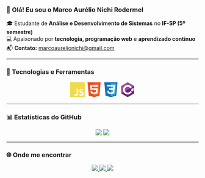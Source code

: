 ### 👋 Olá! Eu sou o Marco Aurélio Nichi Rodermel

🎓 Estudante de **Análise e Desenvolvimento de Sistemas** no **IF-SP (5º semestre)**  
💻 Apaixonado por **tecnologia, programação web** e **aprendizado contínuo**  
📬 **Contato:** [marcoaurelionichi@gmail.com](mailto:marcoaurelionichi@gmail.com)

---

### 🚀 Tecnologias e Ferramentas

<div align="center">
  <img alt="JavaScript" height="40" width="40" src="https://raw.githubusercontent.com/devicons/devicon/master/icons/javascript/javascript-plain.svg">
  <img alt="HTML" height="40" width="40" src="https://raw.githubusercontent.com/devicons/devicon/master/icons/html5/html5-original.svg">
  <img alt="CSS" height="40" width="40" src="https://raw.githubusercontent.com/devicons/devicon/master/icons/css3/css3-original.svg">
  <img alt="Csharp" height="40" width="40" src="https://raw.githubusercontent.com/devicons/devicon/master/icons/csharp/csharp-original.svg">
</div>

---

### 📊 Estatísticas do GitHub

<div align="center">
  <img height="180em" src="https://github-readme-stats.vercel.app/api?username=marcoaurelio010&show_icons=true&theme=tokyonight&include_all_commits=true&count_private=true"/>
  <img height="180em" src="https://github-readme-stats.vercel.app/api/top-langs/?username=marcoaurelio010&layout=compact&langs_count=8&theme=tokyonight"/>
</div>

---

### 🌐 Onde me encontrar

<div align="center">
  <a href="https://www.instagram.com/marco_rodermel/" target="_blank">
    <img src="https://img.shields.io/badge/-Instagram-%23E4405F?style=for-the-badge&logo=instagram&logoColor=white">
  </a>
  <a href="mailto:marcoaurelionichi@gmail.com">
    <img src="https://img.shields.io/badge/-Gmail-%23333?style=for-the-badge&logo=gmail&logoColor=white">
  </a>
  <a href="https://www.linkedin.com/in/marcoaurelionichi/" target="_blank">
    <img src="https://img.shields.io/badge/-LinkedIn-%230077B5?style=for-the-badge&logo=linkedin&logoColor=white">
  </a>
</div>


